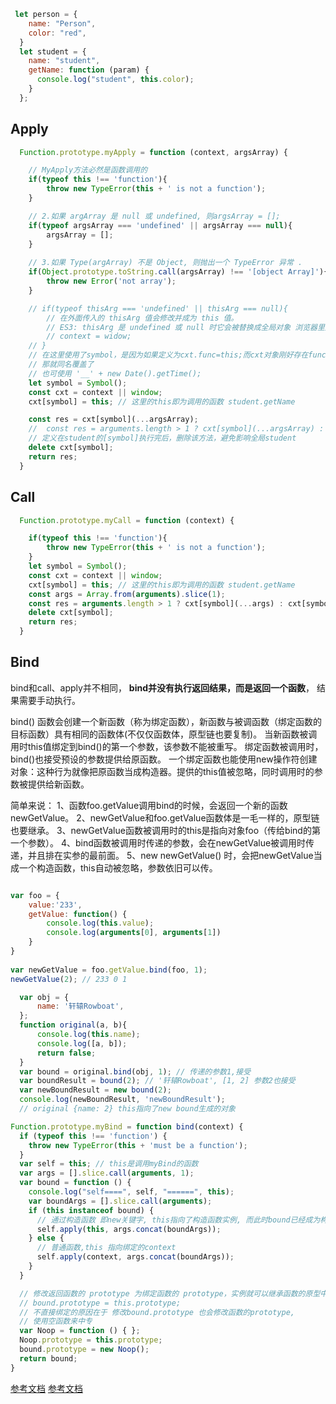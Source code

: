 
```js
 let person = {
    name: "Person",
    color: "red",
  }
  let student = {
    name: "student",
    getName: function (param) {
      console.log("student", this.color);
    }
  };
```

## Apply
```js
  Function.prototype.myApply = function (context, argsArray) {

    // MyApply方法必然是函数调用的
    if(typeof this !== 'function'){
        throw new TypeError(this + ' is not a function');
    }

    // 2.如果 argArray 是 null 或 undefined, 则argsArray = [];
    if(typeof argsArray === 'undefined' || argsArray === null){
        argsArray = [];
    }
    
    // 3.如果 Type(argArray) 不是 Object, 则抛出一个 TypeError 异常 .
    if(Object.prototype.toString.call(argsArray) !== '[object Array]'){
        throw new Error('not array');
    }

    // if(typeof thisArg === 'undefined' || thisArg === null){
        // 在外面传入的 thisArg 值会修改并成为 this 值。
        // ES3: thisArg 是 undefined 或 null 时它会被替换成全局对象 浏览器里是window
        // context = widow;
    // }
    // 在这里使用了symbol，是因为如果定义为cxt.func=this;而cxt对象刚好存在func方法，
    // 那就同名覆盖了
    // 也可使用 '__' + new Date().getTime();
    let symbol = Symbol();
    const cxt = context || window;
    cxt[symbol] = this; // 这里的this即为调用的函数 student.getName

    const res = cxt[symbol](...argsArray);
    //  const res = arguments.length > 1 ? cxt[symbol](...argsArray) : cxt[symbol]();
    // 定义在student的[symbol]执行完后，删除该方法，避免影响全局student
    delete cxt[symbol];
    return res;
  }

```

## Call

```js
  Function.prototype.myCall = function (context) {

    if(typeof this !== 'function'){
        throw new TypeError(this + ' is not a function');
    }
    let symbol = Symbol();
    const cxt = context || window;
    cxt[symbol] = this; // 这里的this即为调用的函数 student.getName
    const args = Array.from(arguments).slice(1);
    const res = arguments.length > 1 ? cxt[symbol](...args) : cxt[symbol]();
    delete cxt[symbol];
    return res;
  }

```


## Bind

 bind和call、apply并不相同，
 **bind并没有执行返回结果，而是返回一个函数**，
 结果需要手动执行。


bind() 函数会创建一个新函数（称为绑定函数），新函数与被调函数（绑定函数的目标函数）具有相同的函数体(不仅仅函数体，原型链也要复制)。
当新函数被调用时this值绑定到bind()的第一个参数，该参数不能被重写。
绑定函数被调用时，bind()也接受预设的参数提供给原函数。
一个绑定函数也能使用new操作符创建对象：这种行为就像把原函数当成构造器。提供的this值被忽略，同时调用时的参数被提供给新函数。

简单来说：
1、函数foo.getValue调用bind的时候，会返回一个新的函数newGetValue。
2、newGetValue和foo.getValue函数体是一毛一样的，原型链也要继承。
3、newGetValue函数被调用时的this是指向对象foo（传给bind的第一个参数）。
4、bind函数被调用时传递的参数，会在newGetValue被调用时传递，并且排在实参的最前面。
5、new newGetValue() 时，会把newGetValue当成一个构造函数，this自动被忽略，参数依旧可以传。

```js

var foo = {
    value:'233',
    getValue: function() {
        console.log(this.value);
        console.log(arguments[0], arguments[1])
    }
}
 
var newGetValue = foo.getValue.bind(foo, 1);
newGetValue(2); // 233 0 1

```


```js
  var obj = {
      name: '轩辕Rowboat',
  };
  function original(a, b){
      console.log(this.name);
      console.log([a, b]);
      return false;
  }
  var bound = original.bind(obj, 1); // 传递的参数1,接受
  var boundResult = bound(2); // '轩辕Rowboat', [1, 2] 参数2也接受
  var newBoundResult = new bound(2); 
  console.log(newBoundResult, 'newBoundResult'); 
  // original {name: 2} this指向了new bound生成的对象
```
```js
Function.prototype.myBind = function bind(context) {
  if (typeof this !== 'function') {
    throw new TypeError(this + 'must be a function');
  }
  var self = this; // this是调用myBind的函数
  var args = [].slice.call(arguments, 1);
  var bound = function () {
    console.log("self====", self, "======", this);
    var boundArgs = [].slice.call(arguments);
    if (this instanceof bound) {
      // 通过构造函数 即new关键字, this指向了构造函数实例, 而此时bound已经成为构造函数
      self.apply(this, args.concat(boundArgs));
    } else {
      // 普通函数,this 指向绑定的context
      self.apply(context, args.concat(boundArgs));
    }
  }

  // 修改返回函数的 prototype 为绑定函数的 prototype，实例就可以继承函数的原型中的值
  // bound.prototype = this.prototype;
  // 不直接绑定的原因在于 修改bound.prototype 也会修改函数的prototype, 
  // 使用空函数来中专
  var Noop = function () { };
  Noop.prototype = this.prototype;
  bound.prototype = new Noop();
  return bound;
}
```


[参考文档](https://segmentfault.com/a/1190000017091983)
[参考文档](https://blog.csdn.net/smallsun_229/article/details/80298147)

